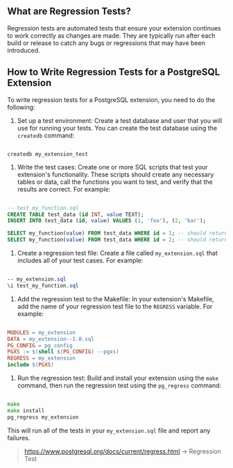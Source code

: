 ## What are Regression Tests?

Regression tests are automated tests that ensure your extension continues to work correctly as changes are made. They are typically run after each build or release to catch any bugs or regressions that may have been introduced.
## How to Write Regression Tests for a PostgreSQL Extension

To write regression tests for a PostgreSQL extension, you need to do the following: 
1. Set up a test environment: Create a test database and user that you will use for running your tests. You can create the test database using the `createdb` command:

```

createdb my_extension_test
```


1. Write the test cases: Create one or more SQL scripts that test your extension's functionality. These scripts should create any necessary tables or data, call the functions you want to test, and verify that the results are correct. For example:

```sql

-- test_my_function.sql
CREATE TABLE test_data (id INT, value TEXT);
INSERT INTO test_data (id, value) VALUES (1, 'foo'), (2, 'bar');

SELECT my_function(value) FROM test_data WHERE id = 1; -- should return 'FOO'
SELECT my_function(value) FROM test_data WHERE id = 2; -- should return 'BAR'
```

 
1. Create a regression test file: Create a file called `my_extension.sql` that includes all of your test cases. For example:

```css

-- my_extension.sql
\i test_my_function.sql
```

 
1. Add the regression test to the Makefile: In your extension's Makefile, add the name of your regression test file to the `REGRESS` variable. For example:

```makefile

MODULES = my_extension
DATA = my_extension--1.0.sql
PG_CONFIG = pg_config
PGXS := $(shell $(PG_CONFIG) --pgxs)
REGRESS = my_extension
include $(PGXS)
```

 
1. Run the regression test: Build and install your extension using the `make` command, then run the regression test using the `pg_regress` command:

```go

make
make install
pg_regress my_extension
```
This will run all of the tests in your `my_extension.sql` file and report any failures.

> https://www.postgresql.org/docs/current/regress.html -> Regression Test
